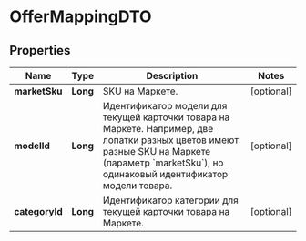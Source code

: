 

# OfferMappingDTO

## Properties

Name | Type | Description | Notes
------------ | ------------- | ------------- | -------------
**marketSku** | **Long** | SKU на Маркете. |  [optional]
**modelId** | **Long** | Идентификатор модели для текущей карточки товара на Маркете.  Например, две лопатки разных цветов имеют разные SKU на Маркете (параметр &#x60;marketSku&#x60;), но одинаковый идентификатор модели товара.  |  [optional]
**categoryId** | **Long** | Идентификатор категории для текущей карточки товара на Маркете. |  [optional]




